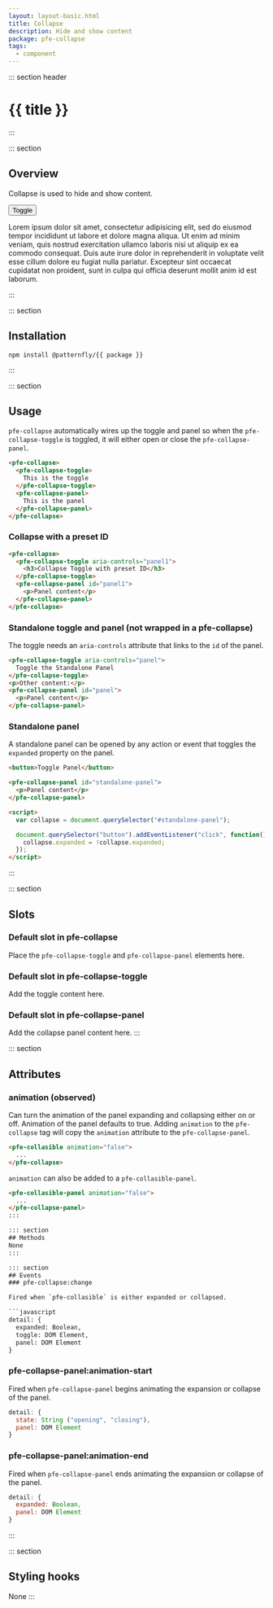 ```yaml
---
layout: layout-basic.html
title: Collapse
description: Hide and show content
package: pfe-collapse
tags:
  - component
---
```

<script type="module" src="/elements/{{ package }}/dist/{{ package }}.min.js"></script>
<script type="module" src="/elements/pfe-cta/dist/pfe-cta.min.js"></script>

::: section header
# {{ title }}
:::

::: section
## Overview
Collapse is used to hide and show content.

<pfe-collapse>
  <pfe-collapse-toggle>
    <pfe-cta priority="primary">
      <button>Toggle</button>
    </pfe-cta>
  </pfe-collapse-toggle>
  <pfe-collapse-panel>
    <p>Lorem ipsum dolor sit amet, consectetur adipisicing elit, sed do eiusmod tempor incididunt ut labore et dolore magna aliqua. Ut enim ad minim veniam, quis nostrud exercitation ullamco laboris nisi ut aliquip ex ea commodo consequat. Duis aute irure dolor in reprehenderit in voluptate velit esse cillum dolore eu fugiat nulla pariatur. Excepteur sint occaecat cupidatat non proident, sunt in culpa qui officia deserunt mollit anim id est laborum.</p>
  </pfe-collapse-panel>
</pfe-collapse>
:::

::: section
## Installation

```shell
npm install @patternfly/{{ package }}
```
:::

::: section
## Usage

`pfe-collapse` automatically wires up the toggle and panel so when the `pfe-collapse-toggle` is toggled, it will either open or close the `pfe-collapse-panel`.

```html
<pfe-collapse>
  <pfe-collapse-toggle>
    This is the toggle
  </pfe-collapse-toggle>
  <pfe-collapse-panel>
    This is the panel
  </pfe-collapse-panel>
</pfe-collapse>
```

### Collapse with a preset ID

```html
<pfe-collapse>
  <pfe-collapse-toggle aria-controls="panel1">
    <h3>Collapse Toggle with preset ID</h3>
  </pfe-collapse-toggle>
  <pfe-collapse-panel id="panel1">
    <p>Panel content</p>
  </pfe-collapse-panel>
</pfe-collapse>
```

### Standalone toggle and panel (not wrapped in a pfe-collapse)

The toggle needs an `aria-controls` attribute that links to the `id` of the
panel.

```html
<pfe-collapse-toggle aria-controls="panel">
  Toggle the Standalone Panel
</pfe-collapse-toggle>
<p>Other content:</p>
<pfe-collapse-panel id="panel">
  <p>Panel content</p>
</pfe-collapse-panel>
```

### Standalone panel

A standalone panel can be opened by any action or event that toggles the
`expanded` property on the panel.

```html
<button>Toggle Panel</button>

<pfe-collapse-panel id="standalone-panel">
  <p>Panel content</p>
</pfe-collapse-panel>

<script>
  var collapse = document.querySelector("#standalone-panel");

  document.querySelector("button").addEventListener("click", function() {
    collapse.expanded = !collapse.expanded;
  });
</script>
```
:::

::: section
## Slots

### Default slot in pfe-collapse

Place the `pfe-collapse-toggle` and `pfe-collapse-panel` elements here.

### Default slot in pfe-collapse-toggle

Add the toggle content here.

### Default slot in pfe-collapse-panel

Add the collapse panel content here.
:::

::: section
## Attributes
### animation (observed)

Can turn the animation of the panel expanding and collapsing either on or off.
Animation of the panel defaults to true. Adding `animation` to the
`pfe-collapse` tag will copy the `animation` attribute to the
`pfe-collapse-panel`.

```html
<pfe-collasible animation="false">
  ...
</pfe-collapse>
```

`animation` can also be added to a `pfe-collasible-panel`.

```html
<pfe-collasible-panel animation="false">
  ...
</pfe-collapse-panel>
:::

::: section
## Methods
None
:::

::: section
## Events
### pfe-collapse:change

Fired when `pfe-collasible` is either expanded or collapsed.

```javascript
detail: {
  expanded: Boolean,
  toggle: DOM Element,
  panel: DOM Element
}
```

### pfe-collapse-panel:animation-start

Fired when `pfe-collapse-panel` begins animating the expansion or collapse
of the panel.

```javascript
detail: {
  state: String ("opening", "closing"),
  panel: DOM Element
}
```

### pfe-collapse-panel:animation-end

Fired when `pfe-collapse-panel` ends animating the expansion or collapse
of the panel.

```javascript
detail: {
  expanded: Boolean,
  panel: DOM Element
}
```
:::

::: section
## Styling hooks
None
:::